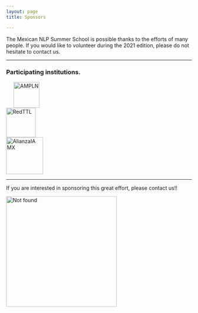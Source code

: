 ```yaml
---
layout: page
title: Sponsors

---
```


The Mexican NLP Summer School is possible thanks to the efforts of many people. If you would like to volunteer during the 2021 edition, please do not hesitate to contact us.

---
### Participating institutions.

<div class="row">
<div class="column">
  <img height="70" src="{{ 'assets/images/ampln.png'| relative_url }}" alt="AMPLN" hspace="20">
</div>
 <div class="column">
   <img height="80" src="{{ 'assets/images/red.jpg'| relative_url }}" alt="RedTTL" />
 </div>
 <div class="column">
   <img height="100" src="{{ 'assets/images/alianzaIA.png'| relative_url }}" alt="AlianzaIA MX" />
 </div>
</div>

---
If you are interested in sponsoring this great effort, please contact us!!

<div class="text-center">
  <img height="300" src="{{ 'assets/images/we_need_you.jpg' | relative_url }}" alt="Not found" />
</div>
